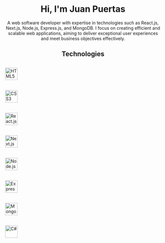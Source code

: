<div align="center">
  <h1>Hi, I'm Juan Puertas</h1>
  <p>A web software developer with expertise in technologies such as React.js, Next.js, Node.js, Express.js, and MongoDB. I focus on creating efficient and scalable web applications, aiming to deliver exceptional user experiences and meet business objectives effectively.</p>
  
  <h2>Technologies</h2>
  <div align="left"  style="display: flex; flex-direction: column; gap: 5px;">
    <p>
      <img src="https://cdn.jsdelivr.net/gh/devicons/devicon/icons/html5/html5-original.svg" width="40" height="40" alt="HTML5"/>
    </p>
    <p>
      <img src="https://cdn.jsdelivr.net/gh/devicons/devicon/icons/css3/css3-original.svg" width="40" height="40" alt="CSS3"/>
    </p>
    <p>
      <img src="https://cdn.jsdelivr.net/gh/devicons/devicon/icons/react/react-original.svg" width="40" height="40" alt="React.js"/>
    </p>
    <p>
      <img src="https://cdn.jsdelivr.net/gh/devicons/devicon/icons/nextjs/nextjs-original-wordmark.svg" width="40" height="40" alt="Next.js"/>
    </p>
    <p>
      <img src="https://cdn.jsdelivr.net/gh/devicons/devicon/icons/nodejs/nodejs-original.svg" width="40" height="40" alt="Node.js"/>
    </p>
    <p>
      <img src="https://cdn.jsdelivr.net/gh/devicons/devicon/icons/express/express-original.svg" width="40" height="40" alt="Express.js"/>
    </p>
    <p>
      <img src="https://cdn.jsdelivr.net/gh/devicons/devicon/icons/mongodb/mongodb-original.svg" width="40" height="40" alt="MongoDB"/>
    </p>
    <p>
      <img src="https://cdn.jsdelivr.net/gh/devicons/devicon/icons/csharp/csharp-original.svg" width="40" height="40" alt="C#"/>
    </p>
  </div>
</div>
